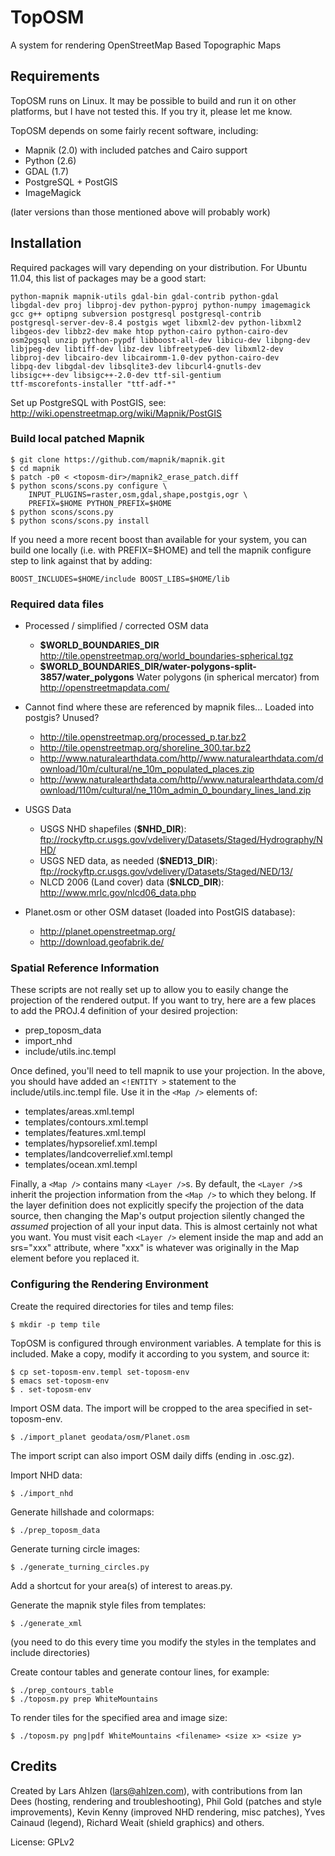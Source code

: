 # TopOSM #

A system for rendering OpenStreetMap Based Topographic Maps


## Requirements ##

TopOSM runs on Linux. It may be possible to build and run it on other platforms, but I have not tested this. If you try it, please let me know.

TopOSM depends on some fairly recent software, including:

* Mapnik (2.0) with included patches and Cairo support
* Python (2.6)
* GDAL (1.7)
* PostgreSQL + PostGIS
* ImageMagick

(later versions than those mentioned above will probably work)


## Installation ##

Required packages will vary depending on your distribution. For Ubuntu 11.04, this list of packages may be a good start:

    python-mapnik mapnik-utils gdal-bin gdal-contrib python-gdal
    libgdal-dev proj libproj-dev python-pyproj python-numpy imagemagick
    gcc g++ optipng subversion postgresql postgresql-contrib
    postgresql-server-dev-8.4 postgis wget libxml2-dev python-libxml2
    libgeos-dev libbz2-dev make htop python-cairo python-cairo-dev
    osm2pgsql unzip python-pypdf libboost-all-dev libicu-dev libpng-dev
    libjpeg-dev libtiff-dev libz-dev libfreetype6-dev libxml2-dev
    libproj-dev libcairo-dev libcairomm-1.0-dev python-cairo-dev
    libpq-dev libgdal-dev libsqlite3-dev libcurl4-gnutls-dev
    libsigc++-dev libsigc++-2.0-dev ttf-sil-gentium
    ttf-mscorefonts-installer "ttf-adf-*"

Set up PostgreSQL with PostGIS, see:
http://wiki.openstreetmap.org/wiki/Mapnik/PostGIS


### Build local patched Mapnik ###

```
$ git clone https://github.com/mapnik/mapnik.git
$ cd mapnik
$ patch -p0 < <toposm-dir>/mapnik2_erase_patch.diff
$ python scons/scons.py configure \
    INPUT_PLUGINS=raster,osm,gdal,shape,postgis,ogr \
    PREFIX=$HOME PYTHON_PREFIX=$HOME
$ python scons/scons.py
$ python scons/scons.py install
```

If you need a more recent boost than available for your system, you can build one locally (i.e. with PREFIX=$HOME) and tell the mapnik configure step to link against that by adding:

```
BOOST_INCLUDES=$HOME/include BOOST_LIBS=$HOME/lib
```


### Required data files ###

* Processed / simplified / corrected OSM data
  * __$WORLD_BOUNDARIES_DIR__ http://tile.openstreetmap.org/world_boundaries-spherical.tgz
  * __$WORLD_BOUNDARIES_DIR/water-polygons-split-3857/water_polygons__ Water polygons (in spherical mercator) from http://openstreetmapdata.com/
* Cannot find where these are referenced by mapnik files... Loaded into postgis? Unused? 
  * http://tile.openstreetmap.org/processed_p.tar.bz2
  * http://tile.openstreetmap.org/shoreline_300.tar.bz2
  * http://www.naturalearthdata.com/http//www.naturalearthdata.com/download/10m/cultural/ne_10m_populated_places.zip
  * http://www.naturalearthdata.com/http//www.naturalearthdata.com/download/110m/cultural/ne_110m_admin_0_boundary_lines_land.zip

* USGS Data
  * USGS NHD shapefiles (__$NHD_DIR__): ftp://rockyftp.cr.usgs.gov/vdelivery/Datasets/Staged/Hydrography/NHD/
  * USGS NED data, as needed (__$NED13_DIR__): ftp://rockyftp.cr.usgs.gov/vdelivery/Datasets/Staged/NED/13/
  * NLCD 2006 (Land cover) data (__$NLCD_DIR__): http://www.mrlc.gov/nlcd06_data.php
* Planet.osm or other OSM dataset (loaded into PostGIS database):
  * http://planet.openstreetmap.org/
  * http://download.geofabrik.de/


### Spatial Reference Information ###

These scripts are not really set up to allow you to easily change the projection of the rendered output. If you want
to try, here are a few places to add the PROJ.4 definition of your desired projection: 

* prep_toposm_data
* import_nhd
* include/utils.inc.templ

Once defined, you'll need to tell mapnik to use your projection. In the above, you should have added an `<!ENTITY >` statement to the include/utils.inc.templ file. Use it in the `<Map />` elements of:

* templates/areas.xml.templ
* templates/contours.xml.templ
* templates/features.xml.templ
* templates/hypsorelief.xml.templ
* templates/landcoverrelief.xml.templ
* templates/ocean.xml.templ

Finally, a `<Map />` contains many `<Layer />`s. By default, the `<Layer />`s inherit the projection information from 
the `<Map />` to which they belong. If the layer definition does not explicitly specify the projection of the data source, 
then changing the Map's output projection silently changed the _assumed_ projection of all your input data. This is almost
certainly not what you want. You must visit each `<Layer />` element inside the map and add an srs="xxx" attribute, 
where "xxx" is whatever was originally in the Map element before you replaced it.
  
### Configuring the Rendering Environment ###

Create the required directories for tiles and temp files:

```
$ mkdir -p temp tile
```

TopOSM is configured through environment variables. A template for this is included. Make a copy, modify it according to you system, and source it:

```
$ cp set-toposm-env.templ set-toposm-env
$ emacs set-toposm-env
$ . set-toposm-env
```

Import OSM data. The import will be cropped to the area specified in set-toposm-env.
```
$ ./import_planet geodata/osm/Planet.osm
```

The import script can also import OSM daily diffs (ending in .osc.gz).


Import NHD data:
```
$ ./import_nhd
```

Generate hillshade and colormaps:
```
$ ./prep_toposm_data
```
Generate turning circle images:
```
$ ./generate_turning_circles.py
```


Add a shortcut for your area(s) of interest to areas.py.

Generate the mapnik style files from templates:
```
$ ./generate_xml
```
(you need to do this every time you modify the styles in the
templates and include directories)

Create contour tables and generate contour lines, for example:
```
$ ./prep_contours_table
$ ./toposm.py prep WhiteMountains
```

To render tiles for the specified area and image size:
```
$ ./toposm.py png|pdf WhiteMountains <filename> <size x> <size y>
```

## Credits ##

Created by Lars Ahlzen (lars@ahlzen.com), with contributions from Ian Dees (hosting, rendering and troubleshooting), Phil Gold (patches and style improvements), Kevin Kenny (improved NHD rendering, misc patches), Yves Cainaud (legend), Richard Weait (shield graphics) and others.

License: GPLv2
